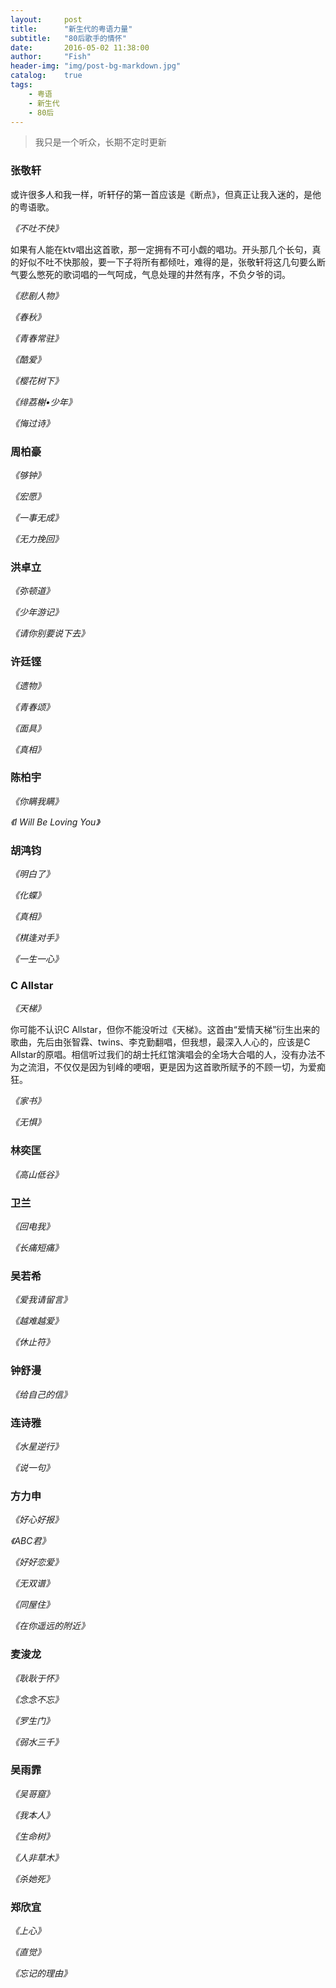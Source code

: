 ```yaml
---
layout:     post
title:      "新生代的粤语力量"
subtitle:   "80后歌手的情怀"
date:       2016-05-02 11:38:00
author:     "Fish"
header-img: "img/post-bg-markdown.jpg"
catalog:    true
tags:
    - 粤语
    - 新生代
    - 80后
---
```


> 我只是一个听众，长期不定时更新

### **张敬轩**

或许很多人和我一样，听轩仔的第一首应该是《断点》，但真正让我入迷的，是他的粤语歌。

*《不吐不快》*

如果有人能在ktv唱出这首歌，那一定拥有不可小觑的唱功。开头那几个长句，真的好似不吐不快那般，要一下子将所有都倾吐，难得的是，张敬轩将这几句要么断气要么憋死的歌词唱的一气呵成，气息处理的井然有序，不负夕爷的词。

*《悲剧人物》*

*《春秋》*

*《青春常驻》*

*《酷爱》*

*《樱花树下》*

*《绯荔榭•少年》*

*《悔过诗》*

### **周柏豪**

*《够钟》*

*《宏愿》*

*《一事无成》*

*《无力挽回》*

### **洪卓立**

*《弥顿道》*

*《少年游记》*

*《请你别要说下去》*

### **许廷铿**

*《遗物》*

*《青春颂》*

*《面具》*

*《真相》*

### **陈柏宇**

*《你瞒我瞒》*

*《I Will Be Loving You》*

### **胡鸿钧**

*《明白了》*

*《化蝶》*

*《真相》*

*《棋逢对手》*

*《一生一心》*

### **C Allstar**

*《天梯》*

你可能不认识C Allstar，但你不能没听过《天梯》。这首由“爱情天梯”衍生出来的歌曲，先后由张智霖、twins、李克勤翻唱，但我想，最深入人心的，应该是C Allstar的原唱。相信听过我们的胡士托红馆演唱会的全场大合唱的人，没有办法不为之流泪，不仅仅是因为钊峰的哽咽，更是因为这首歌所赋予的不顾一切，为爱痴狂。

*《家书》*

*《无惧》*

### **林奕匡**

*《高山低谷》*

### **卫兰**

*《回电我》*

*《长痛短痛》*

### **吴若希**

*《爱我请留言》*

*《越难越爱》*

*《休止符》*

### **钟舒漫**

*《给自己的信》*

### **连诗雅**

*《水星逆行》*

*《说一句》*

### **方力申**

*《好心好报》*

*《ABC君》*

*《好好恋爱》*

*《无双谱》*

*《同屋住》*

*《在你遥远的附近》*

### **麦浚龙**

*《耿耿于怀》*

*《念念不忘》*

*《罗生门》*

*《弱水三千》*

### **吴雨霏**

*《吴哥窟》*

*《我本人》*

*《生命树》*

*《人非草木》*

*《杀她死》*

### **郑欣宜**

*《上心》*

*《直觉》*

*《忘记的理由》*